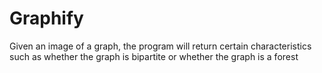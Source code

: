 # Graphify

Given an image of a graph, the program will return certain characteristics such as whether the graph is bipartite or whether the graph is a forest
